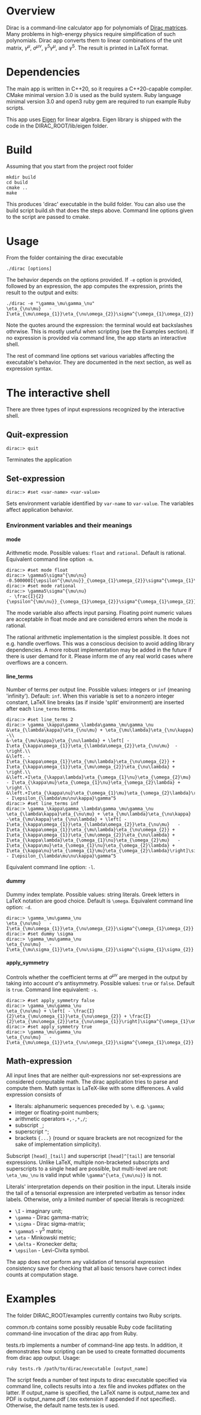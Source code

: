 # Overview

Dirac is a command-line calculator app for polynomials of [Dirac matrices](https://en.wikipedia.org/wiki/Gamma_matrices).
Many problems in high-energy physics require simplification of such polynomials.
Dirac app converts them to linear combinations of the unit matrix,
$\gamma^\mu$, $\sigma^{\mu\nu}$, $\gamma^5\gamma^\mu$, and $\gamma^5$.
The result is printed in LaTeX format.

# Dependencies

The main app is written in C++20, so it requires a C++20-capable compiler.
CMake minimal version 3.0 is used as the build system.
Ruby language minimal version 3.0 and open3 ruby gem are required to run example Ruby scripts.

This app uses [Eigen](https://eigen.tuxfamily.org) for linear algebra.
Eigen library is shipped with the code in the DIRAC_ROOT/lib/eigen folder.

# Build
Assuming that you start from the project root folder

```console
mkdir build
cd build
cmake ..
make
```
This produces 'dirac' executable in the build folder.
You can also use the build script build.sh that does the steps above. 
Command line options given to the script are passed to cmake.

# Usage
From the folder containing the dirac executable

```console
./dirac [options]
```
The behavior depends on the options provided.
If `-e` option is provided, followed by an expression, the app computes the expression,
prints the result to the output and exits:
```console
./dirac -e "\gamma_\mu\gamma_\nu"
\eta_{\nu\mu}   - I\eta_{\mu\omega_{1}}\eta_{\nu\omega_{2}}\sigma^{\omega_{1}\omega_{2}}
```
Note the quotes around the expression: the terminal would eat backslashes othrwise.
This is mostly useful when scripting (see the Examples section). If no expression is provided via command line,
the app starts an interactive shell.

The rest of command line options set various variables affecting the executable's behavior.
They are documented in the next section, as well as expression syntax.

# The interactive shell

There are three types of input expressions recognized by the interactive shell.

## Quit-expression
```console
dirac:> quit
```
Terminates the application

## Set-expression
```console
dirac:> #set <var-name> <var-value>
```
Sets environment variable identified by `var-name` to `var-value`.
The variables affect application behavior.

### Environment variables and their meanings

#### mode
Arithmetic mode. Possible values: `float` and `rational`. Default is rational.
Equivalent command line option `-m`.

```console
dirac:> #set mode float
dirac:> \gamma5\sigma^{\mu\nu}
-0.500000I{\epsilon^{\mu\nu}}_{\omega_{1}\omega_{2}}\sigma^{\omega_{1}\omega_{2}}
dirac:> #set mode rational
dirac:> \gamma5\sigma^{\mu\nu}
 - \frac{I}{2}{\epsilon^{\mu\nu}}_{\omega_{1}\omega_{2}}\sigma^{\omega_{1}\omega_{2}}
```
The mode variable also affects input parsing. Floating point numeric values are acceptable in float mode 
and are considered errors when the mode is rational.

The rational arithmetic implementation is the simplest possible. It does not e.g. handle overflows.
This was a conscious decision to avoid adding library dependencies. 
A more robust implementation may be added in the future if there is user demand for it.
Please inform me of any real world cases where overflows are a concern.

#### line_terms
Number of terms per output line. Possible values: integers or `inf` (meaning 'infinity'). Default: `inf`.
When this variable is set to a nonzero integer constant, LaTeX line breaks (as if inside 'split' environment) are inserted
after each `line_terms` terms.

```console
dirac:> #set line_terms 2
dirac:> \gamma_\kappa\gamma_\lambda\gamma_\mu\gamma_\nu
&\eta_{\lambda\kappa}\eta_{\nu\mu} + \eta_{\mu\lambda}\eta_{\nu\kappa}  -\\
&-\eta_{\mu\kappa}\eta_{\nu\lambda} + \left[ - I\eta_{\kappa\omega_{1}}\eta_{\lambda\omega_{2}}\eta_{\nu\mu}  -\right.\\
&\left. - I\eta_{\kappa\omega_{1}}\eta_{\mu\lambda}\eta_{\nu\omega_{2}} + I\eta_{\kappa\omega_{1}}\eta_{\mu\omega_{2}}\eta_{\nu\lambda} + \right.\\
&\left.+I\eta_{\kappa\lambda}\eta_{\omega_{1}\nu}\eta_{\omega_{2}\mu}   - I\eta_{\kappa\mu}\eta_{\omega_{1}\nu}\eta_{\omega_{2}\lambda} + \right.\\
&\left.+I\eta_{\kappa\nu}\eta_{\omega_{1}\mu}\eta_{\omega_{2}\lambda}\right]\sigma^{\omega_{1}\omega_{2}}   - I\epsilon_{\lambda\mu\nu\kappa}\gamma^5
dirac:> #set line_terms inf
dirac:> \gamma_\kappa\gamma_\lambda\gamma_\mu\gamma_\nu
\eta_{\lambda\kappa}\eta_{\nu\mu} + \eta_{\mu\lambda}\eta_{\nu\kappa}  -\eta_{\mu\kappa}\eta_{\nu\lambda} + \left[ - I\eta_{\kappa\omega_{1}}\eta_{\lambda\omega_{2}}\eta_{\nu\mu}   - I\eta_{\kappa\omega_{1}}\eta_{\mu\lambda}\eta_{\nu\omega_{2}} + I\eta_{\kappa\omega_{1}}\eta_{\mu\omega_{2}}\eta_{\nu\lambda} + I\eta_{\kappa\lambda}\eta_{\omega_{1}\nu}\eta_{\omega_{2}\mu}   - I\eta_{\kappa\mu}\eta_{\omega_{1}\nu}\eta_{\omega_{2}\lambda} + I\eta_{\kappa\nu}\eta_{\omega_{1}\mu}\eta_{\omega_{2}\lambda}\right]\sigma^{\omega_{1}\omega_{2}}   - I\epsilon_{\lambda\mu\nu\kappa}\gamma^5
```
Equivalent command line option: `-l`.

#### dummy
Dummy index template. Possible values: string literals. 
Greek letters in LaTeX notation are good choice.
Default is `\omega`.
Equivalent command line option: `-d`.
```console
dirac:> \gamma_\mu\gamma_\nu
\eta_{\nu\mu}   - I\eta_{\mu\omega_{1}}\eta_{\nu\omega_{2}}\sigma^{\omega_{1}\omega_{2}}
dirac:> #set dummy \sigma
dirac:> \gamma_\mu\gamma_\nu
\eta_{\nu\mu}   - I\eta_{\mu\sigma_{1}}\eta_{\nu\sigma_{2}}\sigma^{\sigma_{1}\sigma_{2}}
```

#### apply_symmetry
Controls whether the coefficient terms at $\sigma^{\mu\nu}$ are merged in the output by taking into account $\sigma$'s antisymmetry.
Possible values: `true` or `false`. Default is `true`. Command line equivalent: `-s`.
```console
dirac:> #set apply_symmetry false
dirac:> \gamma_\mu\gamma_\nu
\eta_{\nu\mu} + \left[ - \frac{I}{2}\eta_{\mu\omega_{1}}\eta_{\nu\omega_{2}} + \frac{I}{2}\eta_{\mu\omega_{2}}\eta_{\nu\omega_{1}}\right]\sigma^{\omega_{1}\omega_{2}}
dirac:> #set apply_symmetry true
dirac:> \gamma_\mu\gamma_\nu
\eta_{\nu\mu}   - I\eta_{\mu\omega_{1}}\eta_{\nu\omega_{2}}\sigma^{\omega_{1}\omega_{2}}
```
## Math-expression
All input lines that are neither quit-expressions nor set-expressions are considered computable math. 
The dirac application tries to parse and compute them.
Math syntax is LaTeX-like with some differences.
A valid expression consists of
- literals: alphanumeric sequences preceded by `\`. e.g. `\gamma`;
- integer or floating-point numbers;
- arithmetic operators `+,-,*,/`;
- subscript `_`;
- superscript `^`;
- brackets `{...}` (round or square brackets are not recognized for the sake of implementation simplicity).

Subscript `[head]_[tail]` and superscript `[head]^[tail]` are tensorial expressions. 
Unlike LaTeX, multiple non-bracketed subscripts and superscripts to a single head are possible,
but multi-level are not: `\eta_\mu_\nu` is valid input while `\gamma^{\eta_{\mu\nu}}` is not.

Literals' interpretation depends on their position in the input. 
Literals inside the tail of a tensorial expression are interpreted verbatim as tensor index labels.
Otherwise, only a limited number of special literals is recognized:
- `\I` - imaginary unit;
- `\gamma` - Dirac gamma-matrix;
- `\sigma` - Dirac sigma-matrix;
- `\gamma5` - $\gamma^5$ matrix;
- `\eta` - Minkowski metric;
- `\delta` - Kronecker delta;
- `\epsilon` - Levi-Civita symbol.

The app does not perform any validation of tensorial expression consistency 
save for checking that all basic tensors have correct index counts at computation stage.

# Examples

The folder DIRAC_ROOT/examples currently contains two Ruby scripts.

common.rb contains some possibly reusable Ruby code facilitating command-line invocation of the dirac app from Ruby.

tests.rb implements a number of command-line app tests. In addition, it demonstrates how scripting can be used
to create formatted documents from dirac app output. 
Usage:
```console
ruby tests.rb /path/to/dirac/executable [output_name]
```
The script feeds a number of test inputs to dirac executable specified via command line,
collects results into a .tex file and invokes pdflatex on the latter.
If output_name is specified, the LaTeX name is output_name.tex and PDF is output_name.pdf (.tex extension if appended if not specified).
Otherwise, the default name tests.tex is used.
